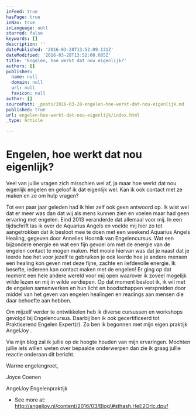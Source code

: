 ```yaml
---
inFeed: true
hasPage: true
inNav: true
inLanguage: null
starred: false
keywords: []
description: ''
datePublished: '2016-03-28T13:52:09.131Z'
dateModified: '2016-03-28T13:52:08.685Z'
title: 'Engelen, hoe werkt dat nou eigenlijk?'
authors: []
publisher:
  name: null
  domain: null
  url: null
  favicon: null
author: []
sourcePath: _posts/2016-03-28-engelen-hoe-werkt-dat-nou-eigenlijk.md
published: true
url: engelen-hoe-werkt-dat-nou-eigenlijk/index.html
_type: Article

---
```

# Engelen, hoe werkt dat nou eigenlijk?

Veel van jullie vragen zich misschien wel af, ja maar hoe werkt dat nou eigenlijk engelen en geloof ik dat eigenlijk wel. Kan ik ook contact met ze maken en ze om hulp vragen?

Tot een paar jaar geleden had ik hier zelf ook geen antwoord op. Ik wist wel dat er meer was dan dat wij als mens kunnen zien en voelen maar had geen ervaring met engelen. Eind 2013 veranderde dat allemaal voor mij. In een tijdschrift las ik over de Aquarius Angels en voelde mij hier zo tot aangetrokken dat ik besloot mee te doen met een weekend Aquarius Angels Healing, gegeven door Annelies Hoornik van Engelencursus. Wat een bijzondere energie en wat een fijn gevoel om met de energie van de engelen contact te mogen maken. Het mooie hiervan was dat je naast dat je leerde hoe het voor jezelf te gebruiken je ook leerde hoe je andere mensen een healing kon geven met deze fijne, zachte en liefdevolle energie. Ik besefte, iedereen kan contact maken met de engelen! Er ging op dat moment een hele andere wereld voor mij open waarover ik zoveel mogelijk wilde lezen en mij in wilde verdiepen. Op dat moment besloot ik, ik wil met de engelen samenwerken en hun licht en boodschappen verspreiden door middel van het geven van engelen healingen en readings aan mensen die daar behoefte aan hebben.

Om mijzelf verder te ontwikkelen heb ik diverse cursussen en workshops gevolgd bij Engelencursus. Daarbij ben ik ook gecertificeerd tot Praktiserend Engelen Expert(r). Zo ben ik begonnen met mijn eigen praktijk AngelJoy .

Via mijn blog zal ik jullie op de hoogte houden van mijn ervaringen. Mochten jullie iets willen weten over bepaalde onderwerpen dan zie ik graag jullie reactie onderaan dit bericht.

Warme engelengroet,

Joyce Coenen

AngelJoy Engelenpraktijk

- See more at: http://angeljoy.nl/content/2016/03/Blog\#sthash.HeE2Orlc.dpuf